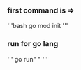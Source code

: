 ### first command is =>  
'''bash
    go mod init <file name>
'''

### run for go lang 

''' 
 go run" <file name> "
 '''